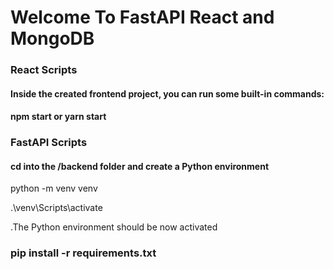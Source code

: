 # Welcome To FastAPI React and MongoDB

### React Scripts
#### Inside the created frontend project, you can run some built-in commands:
#### npm start or yarn start


### FastAPI Scripts
#### cd into the /backend folder and create a Python environment
python -m venv venv

.\venv\Scripts\activate
 
.The Python environment should be now activated 

 ### pip install -r requirements.txt
